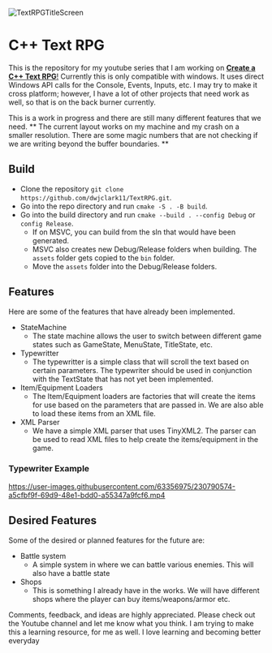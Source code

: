 ![TextRPGTitleScreen](https://user-images.githubusercontent.com/63356975/230724037-e4c896e6-c1c4-4aca-a286-eac773cc7a15.png)

# C++ Text RPG

This is the repository for my youtube series that I am working on [**Create a C++ Text RPG**!](https://www.youtube.com/watch?v=B2RPgKxsEVs&list=PL3HUvSWOJR7W9YSPUHodF3SZxAS5_unau&index=1&t=13s) 
Currently this is only compatible with windows. It uses direct Windows API calls for the Console, Events, Inputs, etc. I may try to make it cross platform; however, I have a lot of other projects that need work as well, so that is on the back burner currently.

This is a work in progress and there are still many different features that we need. 
** The current layout works on my machine and my crash on a smaller resolution. There are some magic numbers that are not checking if we are writing beyond the buffer boundaries. **

## Build
* Clone the repository ```git clone https://github.com/dwjclark11/TextRPG.git```.
* Go into the repo directory and run ```cmake -S . -B build```.
* Go into the build directory and run ```cmake --build . --config Debug``` or ```config Release```.
  * If on MSVC, you can build from the sln that would have been generated.
  * MSVC also creates new Debug/Release folders when building. The ```assets``` folder gets copied to the ```bin``` folder.
  * Move the ```assets``` folder into the Debug/Release folders.   

## Features
Here are some of the features that have already been implemented. 
* StateMachine
  * The state machine allows the user to switch between different game states such as GameState, MenuState, TitleState, etc.
* Typewritter
  * The typewritter is a simple class that will scroll the text based on certain parameters. The typewriter should be used in conjunction with the TextState that has not yet been implemented. 
* Item/Equipment Loaders
  * The Item/Equipment loaders are factories that will create the items for use based on the parameters that are passed in. We are also able to load these items from an XML file.
* XML Parser
  * We have a simple XML parser that uses TinyXML2. The parser can be used to read XML files to help create the items/equipment in the game.
### Typewriter Example
https://user-images.githubusercontent.com/63356975/230790574-a5cfbf9f-69d9-48e1-bdd0-a55347a9fcf6.mp4

## Desired Features
Some of the desired or planned features for the future are:
* Battle system
  * A simple system in where we can battle various enemies. This will also have a battle state
* Shops
  * This is something I already have in the works. We will have different shops where the player can buy items/weapons/armor etc.

Comments, feedback, and ideas are highly appreciated. Please check out the Youtube channel and let me know what you think. I am trying to make this a learning resource, for me as well. I love learning and becoming better everyday
